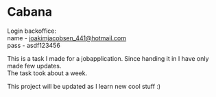 # Cabana
  
Login backoffice:  
name - joakimjacobsen_441@hotmail.com  
pass - asdf123456  
  
  
This is a task I made for a jobapplication. Since handing it in I have only made few updates.  
The task took about a week.  
  
This project will be updated as I learn new cool stuff :)